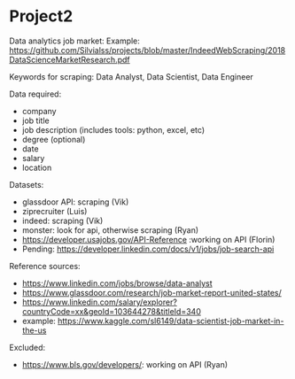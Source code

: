 # Project2
Data analytics job market:
Example: https://github.com/Silvialss/projects/blob/master/IndeedWebScraping/2018DataScienceMarketResearch.pdf

Keywords for scraping: Data Analyst, Data Scientist, Data Engineer

 Data required:
  - company
  - job title
  - job description (includes tools: python, excel, etc)
  - degree (optional)
  - date
  - salary
  - location


  Datasets:
  - glassdoor API: scraping (Vik)
  - ziprecruiter (Luis)
  - indeed: scraping (Vik)
  - monster: look for api, otherwise scraping (Ryan)
  - https://developer.usajobs.gov/API-Reference :working on API (Florin)
  - Pending: https://developer.linkedin.com/docs/v1/jobs/job-search-api
  
  
  Reference sources:
  - https://www.linkedin.com/jobs/browse/data-analyst
  - https://www.glassdoor.com/research/job-market-report-united-states/
  - https://www.linkedin.com/salary/explorer?countryCode=xx&geoId=103644278&titleId=340
  - example: https://www.kaggle.com/sl6149/data-scientist-job-market-in-the-us
  
  Excluded:
  - https://www.bls.gov/developers/: working on API (Ryan)
  

  
  
